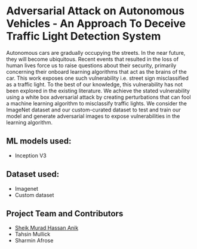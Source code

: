 # Adversarial Attack on Autonomous Vehicles - An Approach To Deceive Traffic Light Detection System

Autonomous cars are gradually occupying the streets. In the near future, they will become ubiquitous. Recent events that resulted in the loss of human lives force us to raise questions about their security, primarily concerning their onboard learning algorithms that act as the brains of the car. This work exposes one such vulnerability i.e. street sign misclassified as a traffic light. To the best of our knowledge, this vulnerability has not been explored in the existing literature. We achieve the stated vulnerability using a white box adversarial attack by creating perturbations that can fool a machine learning algorithm to misclassify traffic lights. We consider the ImageNet dataset and our custom-curated dataset to test and train our model and generate adversarial images to expose vulnerabilities in the learning algorithm.

## ML models used:

- Inception V3

## Dataset used:

- Imagenet
- Custom dataset

## Project Team and Contributors

- [Sheik Murad Hassan Anik](https://www.linkedin.com/in/anik801/)
- Tahsin Mullick
- Sharmin Afrose
